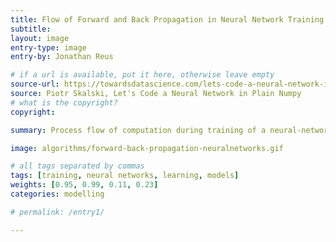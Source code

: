 ```yaml
---
title: Flow of Forward and Back Propagation in Neural Network Training
subtitle:
layout: image
entry-type: image
entry-by: Jonathan Reus

# if a url is available, put it here, otherwise leave empty
source-url: https://towardsdatascience.com/lets-code-a-neural-network-in-plain-numpy-ae7e74410795
source: Piotr Skalski, Let's Code a Neural Network in Plain Numpy
# what is the copyright?
copyright:

summary: Process flow of computation during training of a neural-network model. Illustrated is computation of input to output layers as a forward propagation of statistical activations, followed by an error evaluation and back-propagation adjusting statistical weights.

image: algorithms/forward-back-propagation-neuralnetworks.gif

# all tags separated by commas
tags: [training, neural networks, learning, models]
weights: [0.95, 0.99, 0.11, 0.23]
categories: modelling

# permalink: /entry1/

---
```

